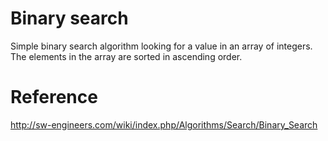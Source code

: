 # Binary search

Simple binary search algorithm looking for a value in an array of integers.
The elements in the array are sorted in ascending order.

# Reference

http://sw-engineers.com/wiki/index.php/Algorithms/Search/Binary_Search
